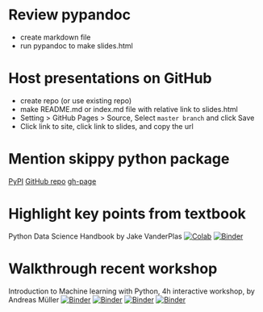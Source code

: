 # Review pypandoc
- create markdown file
- run pypandoc to make slides.html
# Host presentations on GitHub
- create repo (or use existing repo)
- make README.md or index.md file with relative link to slides.html
- Setting > GitHub Pages > Source, Select `master branch` and click Save
- Click link to site, click link to slides, and copy the url
# Mention skippy python package
[PyPI](https://pypi.org/project/skippy/)
[GitHub repo](https://github.com/marskar/skippy/)
[gh-page](https://marskar.github.io/skippy/)

# Highlight key points from textbook
Python Data Science Handbook by Jake VanderPlas
[![Colab](https://colab.research.google.com/assets/colab-badge.svg)](https://colab.research.google.com/github/jakevdp/PythonDataScienceHandbook/blob/master/notebooks/Index.ipynb)
[![Binder](https://mybinder.org/badge.svg)](https://mybinder.org/v2/gh/jakevdp/PythonDataScienceHandbook/master?filepath=notebooks%2FIndex.ipynb)

# Walkthrough recent workshop
Introduction to Machine learning with Python, 4h interactive workshop, by Andreas Müller
[![Binder](https://mybinder.org/badge_logo.svg)](https://mybinder.org/v2/gh/amueller/ml-workshop-1-of-4/master)
[![Binder](https://mybinder.org/badge_logo.svg)](https://mybinder.org/v2/gh/amueller/ml-workshop-2-of-4/master)
[![Binder](https://mybinder.org/badge_logo.svg)](https://mybinder.org/v2/gh/amueller/ml-workshop-3-of-4/master)
[![Binder](https://mybinder.org/badge_logo.svg)](https://mybinder.org/v2/gh/amueller/ml-workshop-4-of-4/master)
